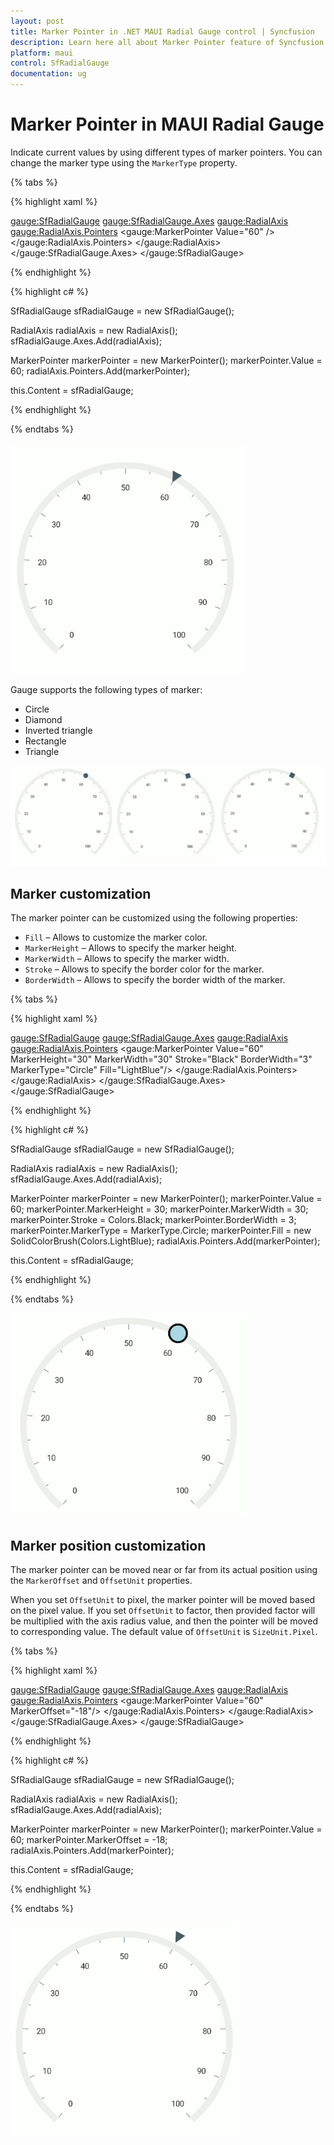```yaml
---
layout: post
title: Marker Pointer in .NET MAUI Radial Gauge control | Syncfusion
description: Learn here all about Marker Pointer feature of Syncfusion .NET MAUI Radial Gauge control with image, text pointer support and more.
platform: maui
control: SfRadialGauge
documentation: ug
---
```


# Marker Pointer in MAUI Radial Gauge

Indicate current values by using different types of marker pointers. You can change the marker type using the `MarkerType` property.

{% tabs %}

{% highlight xaml %}

<gauge:SfRadialGauge>
    <gauge:SfRadialGauge.Axes>
        <gauge:RadialAxis>
            <gauge:RadialAxis.Pointers>
                <gauge:MarkerPointer Value="60" />
            </gauge:RadialAxis.Pointers>
        </gauge:RadialAxis>
    </gauge:SfRadialGauge.Axes>
</gauge:SfRadialGauge>

{% endhighlight %}

{% highlight c# %}

SfRadialGauge sfRadialGauge = new SfRadialGauge();

RadialAxis radialAxis = new RadialAxis();
sfRadialGauge.Axes.Add(radialAxis);

MarkerPointer markerPointer = new MarkerPointer();
markerPointer.Value = 60;
radialAxis.Pointers.Add(markerPointer);

this.Content = sfRadialGauge;

{% endhighlight %}

{% endtabs %}

![MAUI Radial Gauge Default Marker Pointer](images/marker-pointers/maui-radial-gauge-default-marker-pointer.png)

Gauge supports the following types of marker:

* Circle
* Diamond
* Inverted triangle
* Rectangle
* Triangle

![MAUI Radial Gauge Markers](images/marker-pointers/maui-radial-gauge-markers.png)

## Marker customization

The marker pointer can be customized using the following properties:

* `Fill` – Allows to customize the marker color.
* `MarkerHeight` – Allows to specify the marker height.
* `MarkerWidth` – Allows to specify the marker width.
* `Stroke` – Allows to specify the border color for the marker.
* `BorderWidth` –  Allows to specify the border width of the marker.

{% tabs %}

{% highlight xaml %}

<gauge:SfRadialGauge>
    <gauge:SfRadialGauge.Axes>
        <gauge:RadialAxis>
            <gauge:RadialAxis.Pointers>
                <gauge:MarkerPointer Value="60"
                                     MarkerHeight="30"
                                     MarkerWidth="30"
                                     Stroke="Black"
                                     BorderWidth="3"
                                     MarkerType="Circle"
                                     Fill="LightBlue"/>
            </gauge:RadialAxis.Pointers>
        </gauge:RadialAxis>
    </gauge:SfRadialGauge.Axes>
</gauge:SfRadialGauge>

{% endhighlight %}

{% highlight c# %}

SfRadialGauge sfRadialGauge = new SfRadialGauge();

RadialAxis radialAxis = new RadialAxis();
sfRadialGauge.Axes.Add(radialAxis);

MarkerPointer markerPointer = new MarkerPointer();
markerPointer.Value = 60;
markerPointer.MarkerHeight = 30;
markerPointer.MarkerWidth = 30;
markerPointer.Stroke = Colors.Black;
markerPointer.BorderWidth = 3;
markerPointer.MarkerType = MarkerType.Circle;
markerPointer.Fill = new SolidColorBrush(Colors.LightBlue);
radialAxis.Pointers.Add(markerPointer);

this.Content = sfRadialGauge;

{% endhighlight %}

{% endtabs %}

![MAUI Radial Gauge Custom Marker Pointer](images/marker-pointers/maui-radial-gauge-custom-marker-pointer.png)

## Marker position customization

The marker pointer can be moved near or far from its actual position using the `MarkerOffset` and `OffsetUnit` properties. 

When you set `OffsetUnit` to pixel, the marker pointer will be moved based on the pixel value. If you set `OffsetUnit` to factor, then provided factor will be multiplied with the axis radius value, and then the pointer will be moved to corresponding value. The default value of `OffsetUnit` is `SizeUnit.Pixel`.

{% tabs %}

{% highlight xaml %}

<gauge:SfRadialGauge>
    <gauge:SfRadialGauge.Axes>
        <gauge:RadialAxis>
            <gauge:RadialAxis.Pointers>
                <gauge:MarkerPointer Value="60"
                                     MarkerOffset="-18"/>
            </gauge:RadialAxis.Pointers>
        </gauge:RadialAxis>
    </gauge:SfRadialGauge.Axes>
</gauge:SfRadialGauge>

{% endhighlight %}

{% highlight c# %}

SfRadialGauge sfRadialGauge = new SfRadialGauge();

RadialAxis radialAxis = new RadialAxis();
sfRadialGauge.Axes.Add(radialAxis);

MarkerPointer markerPointer = new MarkerPointer();
markerPointer.Value = 60;
markerPointer.MarkerOffset = -18;
radialAxis.Pointers.Add(markerPointer);

this.Content = sfRadialGauge;

{% endhighlight %}

{% endtabs %}

![MAUI Radial Gauge Marker Offset](images/marker-pointers/maui-radial-gauge-marker-offset.png)
